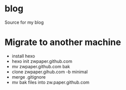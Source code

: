 # blog
Source for my blog


# Migrate to another machine

- install hexo
- hexo init zwpaper.github.com
- mv zwpaper.github.com bak
- clone zwpaper.gihub.com -b minimal
- merge .gitignore
- mv bak files into zw.paper.github.com